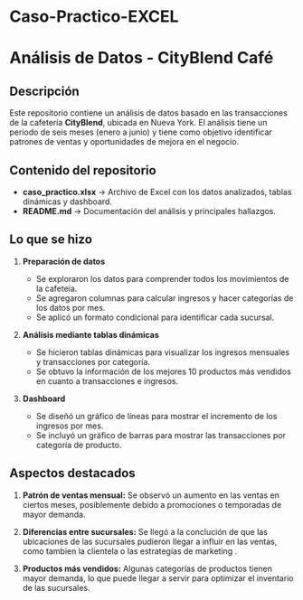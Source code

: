 # Caso-Practico-EXCEL
# Análisis de Datos - CityBlend Café  
## Descripción  
Este repositorio contiene un análisis de datos basado en las transacciones de la cafetería **CityBlend**, ubicada en Nueva York. El análisis tiene un periodo de seis meses (enero a junio) y tiene como objetivo identificar patrones de ventas y oportunidades de mejora en el negocio.  
## Contenido del repositorio  
- **caso_practico.xlsx** → Archivo de Excel con los datos analizados, tablas dinámicas y dashboard.  
- **README.md** → Documentación del análisis y principales hallazgos.  
## **Lo que se hizo**
1. **Preparación de datos**  
   - Se exploraron los datos para comprender todos los movimientos de la cafeteía.  
   - Se agregaron columnas para calcular ingresos y hacer categorías de los datos por mes.  
   - Se aplicó  un formato condicional para identificar cada sucursal.
     
2. **Análisis mediante tablas dinámicas**  
   - Se hicieron tablas dinámicas para visualizar los ingresos mensuales y transacciones por categoría.  
   - Se obtuvo la información de los mejores 10 productos más vendidos en cuanto a transacciones e ingresos.
     
3. **Dashboard**  
   - Se diseñó un gráfico de líneas para mostrar el incremento de los ingresos por mes.  
   - Se incluyó un gráfico de barras para mostrar las transacciones por categoría de producto.
        
## Aspectos destacados
1. **Patrón de ventas mensual:** Se observó un aumento en las ventas en ciertos meses, posiblemente debido a promociones o temporadas de mayor demanda.
   
2. **Diferencias entre sucursales:** Se llegó a la conclución de que las ubicaciones de las sucursales pudieron llegar a influir en las ventas, como tambien la clientela o las estrategías de marketing .
   
3. **Productos más vendidos:** Algunas categorías de productos tienen mayor demanda, lo que puede llegar a servir para optimizar el inventario de las sucursales.  

